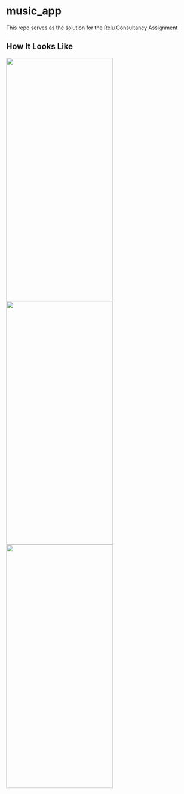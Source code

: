# music_app
This repo serves as the solution for the Relu Consultancy Assignment

## How It Looks Like
<img src="https://user-images.githubusercontent.com/69889824/181037534-88701896-089f-4eef-9890-b12582be1dc4.png" width="285" height="650">  <img src="https://user-images.githubusercontent.com/69889824/181037570-220108b0-ac38-4d3b-9791-0df86dff97af.png" width="285" height="650">  <img src="https://user-images.githubusercontent.com/69889824/181037601-4d93bbd2-c77f-4a7c-82d8-c42a541f901a.png" width="285" height="650"> 
